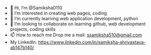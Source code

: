 - 👋 Hi, I’m @Samiksha0110
- 👀 I’m interested in creating web pages, coding 
- 🌱 I’m currently learning web application development, python
- 💞️ I’m looking to collaborate on learning github, web development projects, coding skills
- 📫 How to reach me Drop me a mail: ssamiksha510@gmail.com
- My LinkedIn: https://www.linkedin.com/in/samiksha-shrivastava-ab147b140/

<!---
Samiksha0110/Samiksha0110 is a ✨ special ✨ repository because its `README.md` (this file) appears on your GitHub profile.
You can click the Preview link to take a look at your changes.
--->
